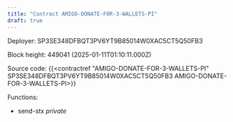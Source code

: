 ```yaml
---
title: "Contract AMIGO-DONATE-FOR-3-WALLETS-PI"
draft: true
---
```

Deployer: SP3SE348DFBQT3PV6YT9B85014W0XAC5CT5Q50FB3


 



Block height: 449041 (2025-01-11T01:10:11.000Z)

Source code: {{<contractref "AMIGO-DONATE-FOR-3-WALLETS-PI" SP3SE348DFBQT3PV6YT9B85014W0XAC5CT5Q50FB3 AMIGO-DONATE-FOR-3-WALLETS-PI>}}

Functions:

* send-stx _private_
